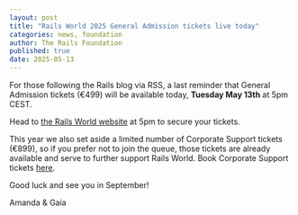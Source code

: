 ```yaml
---
layout: post
title: "Rails World 2025 General Admission tickets live today"
categories: news, foundation
author: The Rails Foundation
published: true
date: 2025-05-13
---
```


For those following the Rails blog via RSS, a last reminder that General Admission tickets (€499) will be available today, **Tuesday May 13th** at 5pm CEST.

Head to [the Rails World website](/world/2025) at 5pm to secure your tickets. 

This year we also set aside a limited number of Corporate Support tickets (€899), so if you prefer not to join the queue, those tickets are already available and serve to further support Rails World. Book Corporate Support tickets <a href="https://rails-foundation.neetoform.com/6c170cd8bdedc4b16ec0">here</a>.

Good luck and see you in September! 

Amanda & Gaia 

